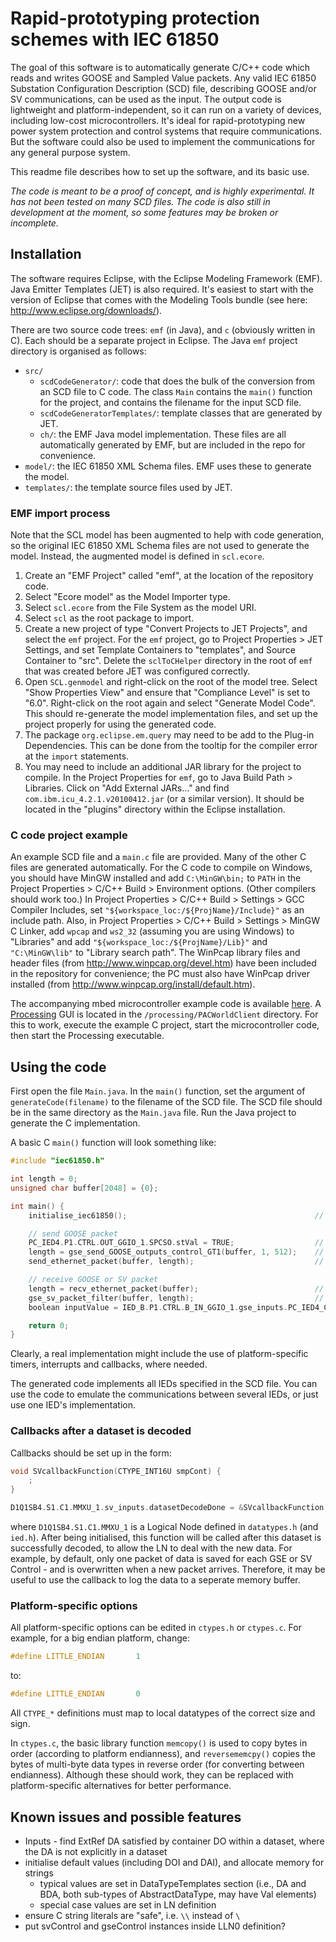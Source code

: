 # Rapid-prototyping protection schemes with IEC 61850 #

The goal of this software is to automatically generate C/C++ code which reads and writes GOOSE and Sampled Value packets. Any valid IEC 61850 Substation Configuration Description (SCD) file, describing GOOSE and/or SV communications, can be used as the input. The output code is lightweight and platform-independent, so it can run on a variety of devices, including low-cost microcontrollers. It's ideal for rapid-prototyping new power system protection and control systems that require communications. But the software could also be used to implement the communications for any general purpose system.

This readme file describes how to set up the software, and its basic use.

*The code is meant to be a proof of concept, and is highly experimental. It has not been tested on many SCD files. The code is also still in development at the moment, so some features may be broken or incomplete.*


## Installation ##

The software requires Eclipse, with the Eclipse Modeling Framework (EMF). Java Emitter Templates (JET) is also required. It's easiest to start with the version of Eclipse that comes with the Modeling Tools bundle (see here: http://www.eclipse.org/downloads/).

There are two source code trees: `emf` (in Java), and `c` (obviously written in C). Each should be a separate project in Eclipse. The Java `emf` project directory is organised as follows:

 - `src/`
   - `scdCodeGenerator/`: code that does the bulk of the conversion from an SCD file to C code. The class `Main` contains the `main()` function for the project, and contains the filename for the input SCD file.
   - `scdCodeGeneratorTemplates/`: template classes that are generated by JET.
   - `ch/`: the EMF Java model implementation. These files are all automatically generated by EMF, but are included in the repo for convenience.
 - `model/`: the IEC 61850 XML Schema files. EMF uses these to generate the model.
 - `templates/`: the template source files used by JET.

### EMF import process ###

Note that the SCL model has been augmented to help with code generation, so the original IEC 61850 XML Schema files are not used to generate the model. Instead, the augmented model is defined in `scl.ecore`.

 1. Create an "EMF Project" called "emf", at the location of the repository code.
 2. Select "Ecore model" as the Model Importer type.
 3. Select `scl.ecore` from the File System as the model URI.
 4. Select `scl` as the root package to import.
 5. Create a new project of type "Convert Projects to JET Projects", and select the `emf` project. For the `emf` project, go to Project Properties > JET Settings, and set Template Containers to "templates", and Source Container to "src". Delete the `sclToCHelper` directory in the root of `emf` that was created before JET was configured correctly.
 6. Open `SCL.genmodel` and right-click on the root of the model tree. Select "Show Properties View" and ensure that "Compliance Level" is set to "6.0". Right-click on the root again and select "Generate Model Code". This should re-generate the model implementation files, and set up the project properly for using the generated code.
 7. The package `org.eclipse.em.query` may need to be add to the Plug-in Dependencies. This can be done from the tooltip for the compiler error at the `import` statements.
 8. You may need to include an additional JAR library for the project to compile. In the Project Properties for `emf`, go to Java Build Path > Libraries. Click on "Add External JARs..." and find `com.ibm.icu_4.2.1.v20100412.jar` (or a similar version). It should be located in the "plugins" directory within the Eclipse installation.

<!--
### EMF import process ###

 1. Create an "EMF Project" called "emf", at the location of the repository code.
 2. Select "XML Schema" as the Model Importer type. Select all the IEC 61850 XML Schema documents in the `emf/model` directory.
 3. Select the three root packages that are imported (although, only `scl` is used).
 4. Create a new project of type "Convert Projects to JET Projects", and select the `emf` project. For the `emf` project, go to Project Properties > JET Settings, and set Template Containers to "templates", and Source Container to "src". Delete the `sclToCHelper` directory in the root of `emf` that was created before JET was configured correctly.
 5. Open `SCL.genmodel` and right-click on the root of the model tree. Select "Show Properties View" and ensure that "Compliance Level" is set to "6.0". Right-click on the root again and select "Generate Model Code". This should re-generate the model implementation files, and set up the project properly for using the generated code.
-->

### C code project example ###

An example SCD file and a `main.c` file are provided. Many of the other C files are generated automatically. For the C code to compile on Windows, you should have MinGW installed and add `C:\MinGW\bin;` to `PATH` in the Project Properties > C/C++ Build > Environment options. (Other compilers should work too.) In Project Properties > C/C++ Build > Settings > GCC Compiler Includes, set `"${workspace_loc:/${ProjName}/Include}"` as an include path. Also, in Project Properties > C/C++ Build > Settings > MinGW C Linker, add `wpcap` and `ws2_32` (assuming you are using Windows) to "Libraries" and add `"${workspace_loc:/${ProjName}/Lib}"` and `"C:\MinGW\lib"` to "Library search path". The WinPcap library files and header files (from http://www.winpcap.org/devel.htm) have been included in the repository for convenience; the PC must also have WinPcap driver installed (from http://www.winpcap.org/install/default.htm).

The accompanying mbed microcontroller example code is available [here](http://mbed.org/users/sblair/programs/rapid61850example/lyox9z). A [Processing](http://processing.org/) GUI is located in the `/processing/PACWorldClient` directory. For this to work, execute the example C project, start the microcontroller code, then start the Processing executable.


## Using the code ##

First open the file `Main.java`. In the `main()` function, set the argument of `generateCode(filename)` to the filename of the SCD file. The SCD file should be in the same directory as the `Main.java` file. Run the Java project to generate the C implementation.

A basic C `main()` function will look something like:

```C
#include "iec61850.h"

int length = 0;
unsigned char buffer[2048] = {0};

int main() {
	initialise_iec61850();											// initialise all data structures

	// send GOOSE packet
	PC_IED4.P1.CTRL.OUT_GGIO_1.SPCSO.stVal = TRUE;					// set a value that appears in the "GOOSE_outputs" Dataset
	length = gse_send_GOOSE_outputs_control_GT1(buffer, 1, 512);	// generate a goose packet, and store the bytes in "buffer"
	send_ethernet_packet(buffer, length);							// platform-specific call to send an Ethernet packet

	// receive GOOSE or SV packet
	length = recv_ethernet_packet(buffer);							// platform-specific call to receive an Ethernet packet
	gse_sv_packet_filter(buffer, length);							// deals with any GOOSE or SV dataset that is able to be processed
	boolean inputValue = IED_B.P1.CTRL.B_IN_GGIO_1.gse_inputs.PC_IED4_CTRL_OUT_stVal_1;		// read value that was updated by the packet

	return 0;
}
```

Clearly, a real implementation might include the use of platform-specific timers, interrupts and callbacks, where needed.

The generated code implements all IEDs specified in the SCD file. You can use the code to emulate the communications between several IEDs, or just use one IED's implementation.

### Callbacks after a dataset is decoded ###

Callbacks should be set up in the form:

```C
void SVcallbackFunction(CTYPE_INT16U smpCont) {
	;
}

D1Q1SB4.S1.C1.MMXU_1.sv_inputs.datasetDecodeDone = &SVcallbackFunction;
```

where `D1Q1SB4.S1.C1.MMXU_1` is a Logical Node defined in `datatypes.h` (and `ied.h`). After being initialised, this function will be called after this dataset is successfully decoded, to allow the LN to deal with the new data. For example, by default, only one packet of data is saved for each GSE or SV Control - and is overwritten when a new packet arrives. Therefore, it may be useful to use the callback to log the data to a seperate memory buffer.

### Platform-specific options ###

All platform-specific options can be edited in `ctypes.h` or `ctypes.c`. For example, for a big endian platform, change:

```C
#define LITTLE_ENDIAN		1
```

to:

```C
#define LITTLE_ENDIAN		0
```

All `CTYPE_*` definitions must map to local datatypes of the correct size and sign.

In `ctypes.c`, the basic library function `memcopy()` is used to copy bytes in order (according to platform endianness), and `reversememcpy()` copies the bytes of multi-byte data types in reverse order (for converting between endianness). Although these should work, they can be replaced with platform-specific alternatives for better performance.

## Known issues and possible features ##

 - Inputs - find ExtRef DA satisfied by container DO within a dataset, where the DA is not explicitly in a dataset
 - initialise default values (including DOI and DAI), and allocate memory for strings
    - typical values are set in DataTypeTemplates section (i.e., DA and BDA, both sub-types of AbstractDataType, may have Val elements)
    - special case values are set in LN definition
 - ensure C string literals are "safe", i.e. `\\` instead of `\`
 - put svControl and gseControl instances inside LLN0 definition?
